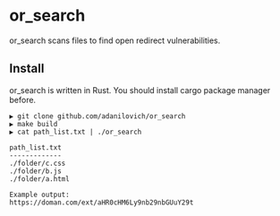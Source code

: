# or_search

or_search scans files to find open redirect vulnerabilities.


## Install

or_search is written in Rust. You should install cargo package manager before.

```
▶ git clone github.com/adanilovich/or_search
▶ make build
▶ cat path_list.txt | ./or_search
```

```
path_list.txt
-------------
./folder/c.css
./folder/b.js
./folder/a.html
```

```
Example output:
https://doman.com/ext/aHR0cHM6Ly9nb29nbGUuY29t
```
